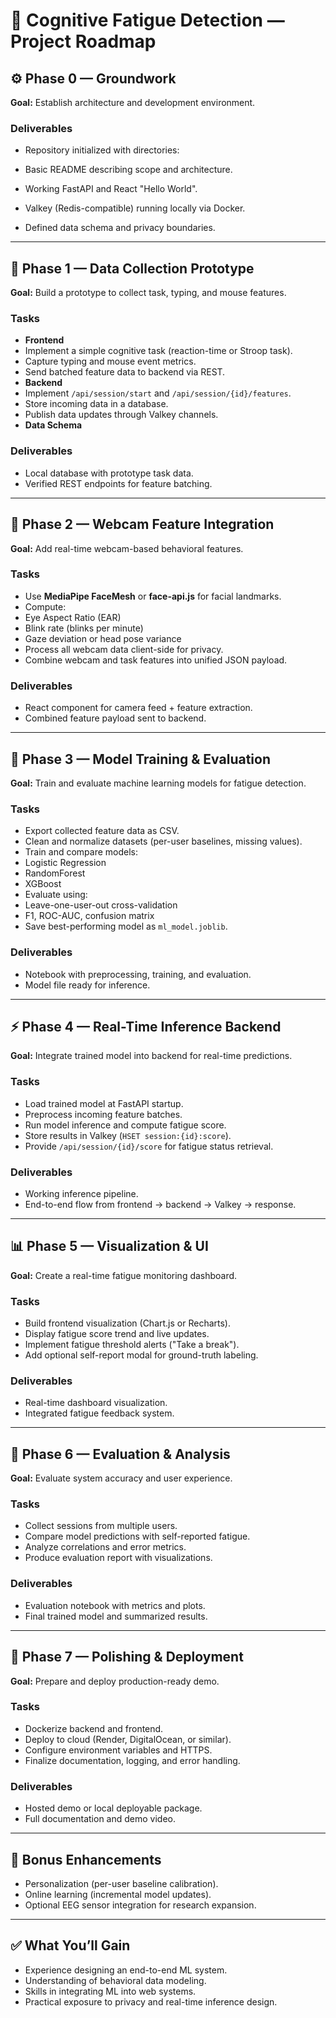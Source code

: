 # 🧭 Cognitive Fatigue Detection — Project Roadmap

## ⚙️ Phase 0 — Groundwork

**Goal:** Establish architecture and development environment.

### Deliverables

- Repository initialized with directories:

- Basic README describing scope and architecture.
- Working FastAPI and React "Hello World".
- Valkey (Redis-compatible) running locally via Docker.
- Defined data schema and privacy boundaries.

---

## 🧩 Phase 1 — Data Collection Prototype

**Goal:** Build a prototype to collect task, typing, and mouse features.

### Tasks

- **Frontend**
- Implement a simple cognitive task (reaction-time or Stroop task).
- Capture typing and mouse event metrics.
- Send batched feature data to backend via REST.
- **Backend**
- Implement `/api/session/start` and `/api/session/{id}/features`.
- Store incoming data in a database.
- Publish data updates through Valkey channels.
- **Data Schema**

### Deliverables

- Local database with prototype task data.
- Verified REST endpoints for feature batching.

---

## 🎥 Phase 2 — Webcam Feature Integration

**Goal:** Add real-time webcam-based behavioral features.

### Tasks

- Use **MediaPipe FaceMesh** or **face-api.js** for facial landmarks.
- Compute:
- Eye Aspect Ratio (EAR)
- Blink rate (blinks per minute)
- Gaze deviation or head pose variance
- Process all webcam data client-side for privacy.
- Combine webcam and task features into unified JSON payload.

### Deliverables

- React component for camera feed + feature extraction.
- Combined feature payload sent to backend.

---

## 🤖 Phase 3 — Model Training & Evaluation

**Goal:** Train and evaluate machine learning models for fatigue detection.

### Tasks

- Export collected feature data as CSV.
- Clean and normalize datasets (per-user baselines, missing values).
- Train and compare models:
- Logistic Regression
- RandomForest
- XGBoost
- Evaluate using:
- Leave-one-user-out cross-validation
- F1, ROC-AUC, confusion matrix
- Save best-performing model as `ml_model.joblib`.

### Deliverables

- Notebook with preprocessing, training, and evaluation.
- Model file ready for inference.

---

## ⚡ Phase 4 — Real-Time Inference Backend

**Goal:** Integrate trained model into backend for real-time predictions.

### Tasks

- Load trained model at FastAPI startup.
- Preprocess incoming feature batches.
- Run model inference and compute fatigue score.
- Store results in Valkey (`HSET session:{id}:score`).
- Provide `/api/session/{id}/score` for fatigue status retrieval.

### Deliverables

- Working inference pipeline.
- End-to-end flow from frontend → backend → Valkey → response.

---

## 📊 Phase 5 — Visualization & UI

**Goal:** Create a real-time fatigue monitoring dashboard.

### Tasks

- Build frontend visualization (Chart.js or Recharts).
- Display fatigue score trend and live updates.
- Implement fatigue threshold alerts ("Take a break").
- Add optional self-report modal for ground-truth labeling.

### Deliverables

- Real-time dashboard visualization.
- Integrated fatigue feedback system.

---

## 🧪 Phase 6 — Evaluation & Analysis

**Goal:** Evaluate system accuracy and user experience.

### Tasks

- Collect sessions from multiple users.
- Compare model predictions with self-reported fatigue.
- Analyze correlations and error metrics.
- Produce evaluation report with visualizations.

### Deliverables

- Evaluation notebook with metrics and plots.
- Final trained model and summarized results.

---

## 🚀 Phase 7 — Polishing & Deployment

**Goal:** Prepare and deploy production-ready demo.

### Tasks

- Dockerize backend and frontend.
- Deploy to cloud (Render, DigitalOcean, or similar).
- Configure environment variables and HTTPS.
- Finalize documentation, logging, and error handling.

### Deliverables

- Hosted demo or local deployable package.
- Full documentation and demo video.

---

## 🧱 Bonus Enhancements

- Personalization (per-user baseline calibration).
- Online learning (incremental model updates).
- Optional EEG sensor integration for research expansion.

---

## ✅ What You’ll Gain

- Experience designing an end-to-end ML system.
- Understanding of behavioral data modeling.
- Skills in integrating ML into web systems.
- Practical exposure to privacy and real-time inference design.
